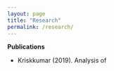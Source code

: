 ```yaml
---
layout: page
title: "Research"
permalink: /research/
---
```



**Publications**
* Kriskkumar (2019). Analysis of